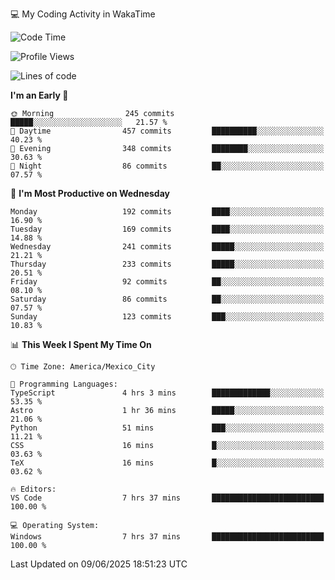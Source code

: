 💻 My Coding Activity in WakaTime
<!--START_SECTION:waka-->
![Code Time](http://img.shields.io/badge/Code%20Time-489%20hrs%2055%20mins-blue)

![Profile Views](http://img.shields.io/badge/Profile%20Views-0-blue)

![Lines of code](https://img.shields.io/badge/From%20Hello%20World%20I%27ve%20Written-2.2%20million%20lines%20of%20code-blue)

**I'm an Early 🐤** 

```text
🌞 Morning                245 commits         █████░░░░░░░░░░░░░░░░░░░░   21.57 % 
🌆 Daytime                457 commits         ██████████░░░░░░░░░░░░░░░   40.23 % 
🌃 Evening                348 commits         ████████░░░░░░░░░░░░░░░░░   30.63 % 
🌙 Night                  86 commits          ██░░░░░░░░░░░░░░░░░░░░░░░   07.57 % 
```
📅 **I'm Most Productive on Wednesday** 

```text
Monday                   192 commits         ████░░░░░░░░░░░░░░░░░░░░░   16.90 % 
Tuesday                  169 commits         ████░░░░░░░░░░░░░░░░░░░░░   14.88 % 
Wednesday                241 commits         █████░░░░░░░░░░░░░░░░░░░░   21.21 % 
Thursday                 233 commits         █████░░░░░░░░░░░░░░░░░░░░   20.51 % 
Friday                   92 commits          ██░░░░░░░░░░░░░░░░░░░░░░░   08.10 % 
Saturday                 86 commits          ██░░░░░░░░░░░░░░░░░░░░░░░   07.57 % 
Sunday                   123 commits         ███░░░░░░░░░░░░░░░░░░░░░░   10.83 % 
```


📊 **This Week I Spent My Time On** 

```text
🕑︎ Time Zone: America/Mexico_City

💬 Programming Languages: 
TypeScript               4 hrs 3 mins        █████████████░░░░░░░░░░░░   53.35 % 
Astro                    1 hr 36 mins        █████░░░░░░░░░░░░░░░░░░░░   21.06 % 
Python                   51 mins             ███░░░░░░░░░░░░░░░░░░░░░░   11.21 % 
CSS                      16 mins             █░░░░░░░░░░░░░░░░░░░░░░░░   03.63 % 
TeX                      16 mins             █░░░░░░░░░░░░░░░░░░░░░░░░   03.62 % 

🔥 Editors: 
VS Code                  7 hrs 37 mins       █████████████████████████   100.00 % 

💻 Operating System: 
Windows                  7 hrs 37 mins       █████████████████████████   100.00 % 
```


 Last Updated on 09/06/2025 18:51:23 UTC
<!--END_SECTION:waka-->

